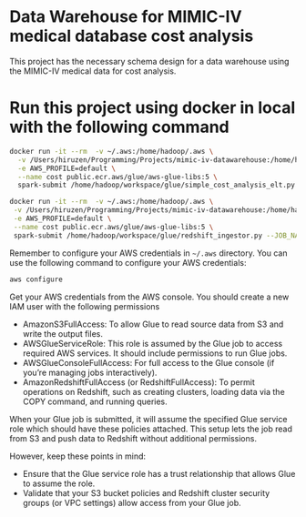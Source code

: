 # Data Warehouse for MIMIC-IV medical database cost analysis
This project has the necessary schema design for a data warehouse using the MIMIC-IV medical data for cost analysis.

# Run this project using docker in local with the following command
```bash
docker run -it --rm  -v ~/.aws:/home/hadoop/.aws \
  -v /Users/hiruzen/Programming/Projects/mimic-iv-datawarehouse:/home/hadoop/workspace/ \
  -e AWS_PROFILE=default \
  --name cost public.ecr.aws/glue/aws-glue-libs:5 \
  spark-submit /home/hadoop/workspace/glue/simple_cost_analysis_elt.py --JOB_NAME MIMIC_COST_ANALYSYS
```
```bash
docker run -it --rm  -v ~/.aws:/home/hadoop/.aws \
 -v /Users/hiruzen/Programming/Projects/mimic-iv-datawarehouse:/home/hadoop/workspace/ \
 -e AWS_PROFILE=default \
 --name cost public.ecr.aws/glue/aws-glue-libs:5 \
 spark-submit /home/hadoop/workspace/glue/redshift_ingestor.py --JOB_NAME MIMIC_INGESTION
```
Remember to configure your AWS credentials in `~/.aws` directory. You can use the following command to configure your AWS credentials:
```bash
aws configure
```
Get your AWS credentials from the AWS console. You should create a new IAM user with the following permissions
- AmazonS3FullAccess: To allow Glue to read source data from S3 and write the output files.
- AWSGlueServiceRole: This role is assumed by the Glue job to access required AWS services. It should include permissions to run Glue jobs.
- AWSGlueConsoleFullAccess: For full access to the Glue console (if you’re managing jobs interactively).
- AmazonRedshiftFullAccess (or RedshiftFullAccess): To permit operations on Redshift, such as creating clusters, loading data via the COPY command, and running queries.

When your Glue job is submitted, it will assume the specified Glue service role which should have these policies attached. This setup lets the job read from S3 and push data to Redshift without additional permissions.

However, keep these points in mind:
- Ensure that the Glue service role has a trust relationship that allows Glue to assume the role.
- Validate that your S3 bucket policies and Redshift cluster security groups (or VPC settings) allow access from your Glue job.